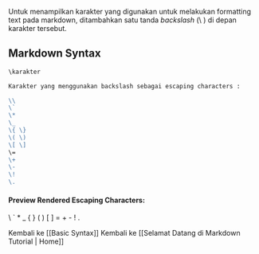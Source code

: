 Untuk menampilkan karakter yang digunakan untuk melakukan formatting text pada markdown, ditambahkan satu tanda *backslash* (\ ) di depan karakter tersebut.

## Markdown Syntax
```markdown
\karakter

Karakter yang menggunakan backslash sebagai escaping characters : 

\\
\`
\*
\_
\{ \}
\( \)
\[ \]
\=
\+
\-
\!
\.
```
 
#### Preview Rendered Escaping Characters: 
\\
\`
\*
\_
\{ \}
\( \)
\[ \]
\=
\+
\-
\!
\.

Kembali ke [[Basic Syntax]]
Kembali ke [[Selamat Datang di  Markdown Tutorial | Home]]

